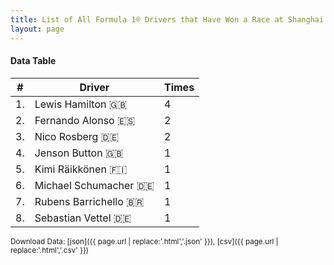 ```yaml
---
title: List of All Formula 1® Drivers that Have Won a Race at Shanghai International Circuit
layout: page
---
```


<canvas id="chart" width="400" height="180"></canvas>
<script>
var data = {
    "datasets": [
        {
            "backgroundColor": "#f3a935",
            "borderColor": "#f68639",
            "borderWidth": 1,
            "data": [
                4.0,
                2.0,
                2.0,
                1.0,
                1.0,
                1.0,
                1.0,
                1.0
            ],
            "label": "Times"
        }
    ],
    "labels": [
        "Lewis Hamilton 🇬🇧",
        "Fernando Alonso 🇪🇸",
        "Nico Rosberg 🇩🇪",
        "Jenson Button 🇬🇧",
        "Kimi Räikkönen 🇫🇮",
        "Michael Schumacher 🇩🇪",
        "Rubens Barrichello 🇧🇷",
        "Sebastian Vettel 🇩🇪"
    ]
};
var options = {
  legend: {
    display: false
  },
  scales: {
    xAxes: [{
      ticks: {
        beginAtZero: true,
        maxRotation: 180,
        display: window.innerWidth > 800
      }
    }],
    yAxes: [{
      ticks: {
        beginAtZero: true
      }
    }]
  },
  onResize: function(chart, size) {
    chart.options.scales.xAxes[0].ticks.display = size.width > 800;
  }
};
new Chart("chart", {
    data: data,
    type: 'bar',
    options: options
});
</script>



#### Data Table

| # | Driver | Times |
|--|--|--|
| 1. | Lewis Hamilton 🇬🇧 | 4 |
| 2. | Fernando Alonso 🇪🇸 | 2 |
| 3. | Nico Rosberg 🇩🇪 | 2 |
| 4. | Jenson Button 🇬🇧 | 1 |
| 5. | Kimi Räikkönen 🇫🇮 | 1 |
| 6. | Michael Schumacher 🇩🇪 | 1 |
| 7. | Rubens Barrichello 🇧🇷 | 1 |
| 8. | Sebastian Vettel 🇩🇪 | 1 |

<small>Download Data: [json]({{ page.url | replace:'.html','.json' }}), [csv]({{ page.url | replace:'.html','.csv' }})</small>
